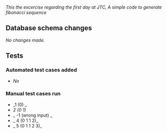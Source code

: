 _This the excercise regarding the first day at JTC, A simple code to generate fibonacci sequence_

## Database schema changes
_No changes made._

## Tests
### Automated test cases added
- _No_

### Manual test cases run
- _1 (0) _
- _2 (0 1)_
- _ -1 (wrong input) _
- _ 4 (0 1 1 2)_
- _ 5 (0 1 1 2 3)_
